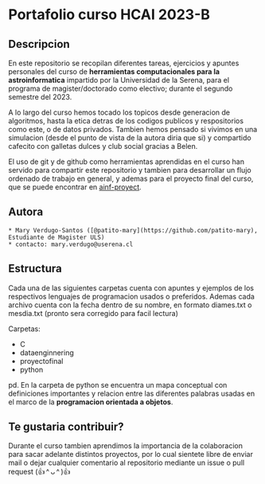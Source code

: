 <!--- 
    This is a modified version of the template provided in https://github.com/tensorflow/models  
    (template version: 1.0.2020.170).  
    It is a README.md template for releasing a code project in a GitHub/Gitlab repository.    
    Under each section you can find commented text with explanation on what to add in each section.  
    Please modify the sections depending on needs, and delete all commented text once the README is done.   
-->

# Portafolio curso HCAI 2023-B

<!--- Add here a badge for the ArXiv identifier of the pre-print version of the paper/journal-article   
    related to this code project (arXiv:YYMM.NNNNN) (if applicable) e.g.:  

    [![Paper](http://img.shields.io/badge/Paper-arXiv.YYMM.NNNNN-B3181B?logo=arXiv)](https://arxiv.org/abs/...)
--> 

<!--- Add here the hyperlink to the finalized version of the paper/journal-article related to this project  
    (the DOI link provided by the journal publisher after peer-review acceptance) (if applicable) e.g.:  

    This repository is the official implementation of the following paper.

    * Paper title: [Paper Title](https://doi.org/YYMM.NNNNN)
--> 



## Descripcion


En este repositorio se recopilan diferentes tareas, ejercicios y apuntes personales del curso de __herramientas computacionales para la astroinformatica__ impartido por la Universidad de la Serena, para el programa de magister/doctorado como electivo; durante el segundo semestre del 2023. 


A lo largo del curso hemos tocado los topicos desde generacion de algoritmos, hasta la etica detras de los codigos publicos y respositorios como este, o de datos privados. Tambien hemos pensado si vivimos en una simulacion (desde el punto de vista de la autora diria que si) y compartido cafecito con galletas dulces y club social gracias a Belen. 


El uso de git y de github como herramientas aprendidas en el curso han servido para compartir este repositorio y tambien para desarrollar un flujo ordenado de trabajo en general, y ademas para el proyecto final del curso, que se puede encontrar en [ainf-proyect](https://github.com/patito-mary/ainfproyect).

<!--- Provide description of the model   
    * Provide brief information of the algorithms used  
    * Provide links for demos, blog posts, etc. (if applicable)  
    * Mention any caveats and assumptions that were considered  
-->  




## Autora
  
    * Mary Verdugo-Santos ([@patito-mary](https://github.com/patito-mary), Estudiante de Magister ULS)
    * contacto: mary.verdugo@userena.cl



## Estructura
Cada una de las siguientes carpetas cuenta con apuntes y ejemplos de los respectivos lenguajes de programacion usados o preferidos.
Ademas cada archivo cuenta con la fecha dentro de su nombre, en formato diames.txt o mesdia.txt (pronto sera corregido para facil lectura)
<!--- Provide a table of contents to help readers navigate the README  
-->
Carpetas: 
- C 
- dataenginnering 
- proyectofinal 
- python 

pd. En la carpeta de python se encuentra un mapa conceptual con definiciones importantes y relacion entre las diferentes palabras usadas en el marco de la __programacion orientada a objetos__. 



## Te gustaria contribuir?


Durante el curso tambien aprendimos la importancia de la colaboracion para sacar adelante distintos proyectos, por lo cual sientete libre de enviar mail o dejar cualquier comentario al repositorio mediante un issue o pull request (👍 ^ ᴗ ^ )👍

<!--- Add here how you would like others to contribute to this project (e.g. forking, opening issues only, etc.)

    * Do not forget to mention how others can specify how they contributed to the project (e.g., add their names in a separate list of Contributors in the README; add their contributions in separate files specifying their copyright attribution at the top of the source files as commented text; etc.)  
-->
